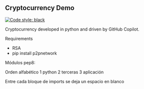 Cryptocurrency Demo
-------------------

[![Code style: black](https://img.shields.io/badge/code%20style-black-000000.svg)](https://github.com/psf/black)

Cryptocurrency developed in python and driven by GitHub Copilot.

Requirements

- RSA
- pip install p2pnetwork

Módulos pep8:

Orden alfabético
1 python
2 terceras
3 aplicación

Entre cada bloque de imports se deja un espacio en blanco